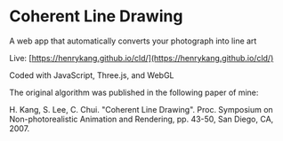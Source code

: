 # Coherent Line Drawing

A web app that automatically converts your photograph into line art 

Live: [https://henrykang.github.io/cld/](https://henrykang.github.io/cld/)

Coded with JavaScript, Three.js, and WebGL

The original algorithm was published in the following paper of mine:

H. Kang, S. Lee, C. Chui. "Coherent Line Drawing". Proc. Symposium on Non-photorealistic Animation and Rendering, pp. 43-50, San Diego, CA, 2007.
